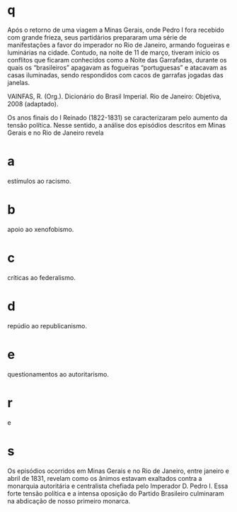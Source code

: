 # q
Após o retorno de uma viagem a Minas Gerais, onde Pedro I fora recebido com grande frieza, seus partidários prepararam uma série de manifestações a favor do imperador no Rio de Janeiro, armando fogueiras e luminárias na cidade. Contudo, na noite de 11 de março, tiveram início os conflitos que ficaram conhecidos como a Noite das Garrafadas, durante os quais os “brasileiros” apagavam as fogueiras “portuguesas” e atacavam as casas iluminadas, sendo respondidos com cacos de garrafas jogadas das janelas.

VAINFAS, R. (Org.). Dicionário do Brasil Imperial. Rio de Janeiro: Objetiva, 2008 (adaptado).

Os anos finais do I Reinado (1822-1831) se caracterizaram pelo aumento da tensão política. Nesse sentido, a análise dos episódios descritos em Minas Gerais e no Rio de Janeiro revela

# a
estímulos ao racismo.

# b
apoio ao xenofobismo.

# c
críticas ao federalismo.

# d
repúdio ao republicanismo.

# e
questionamentos ao autoritarismo.

# r
e

# s
Os episódios ocorridos em Minas Gerais e no Rio de Janeiro, entre janeiro e abril de 1831, revelam como os ânimos estavam exaltados contra a monarquia autoritária e centralista chefiada pelo Imperador D. Pedro I. Essa forte tensão política e a intensa oposição do Partido Brasileiro culminaram na abdicação de nosso primeiro monarca.
